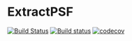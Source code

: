 # ExtractPSF
[![Build Status](https://travis-ci.com/HolyLab/ExtractPSF.jl.svg?branch=master)](https://travis-ci.com/HolyLab/ExtractPSF.jl)
[![Build status](https://ci.appveyor.com/api/projects/status/4e2j7lp676ba5f2i/branch/master?svg=true)](https://ci.appveyor.com/project/Cody-G/extractpsf-jl/branch/master)
[![codecov](https://codecov.io/gh/HolyLab/ExtractPSF.jl/branch/master/graph/badge.svg)](https://codecov.io/gh/HolyLab/ExtractPSF.jl)
